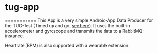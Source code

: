 # tug-app
===========
This App is a very simple Android-App Data Producer for the TUG-Test (Timed up and go, [see here](https://de.wikipedia.org/wiki/Timed_up_and_go_test)).
It uses the built-in accelerometer and gyroscope and transmits the data to a RabbitMQ-Instance. 

Heartrate (BPM) is also supported with a wearable extension.
